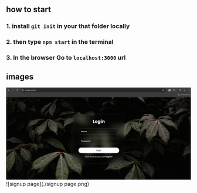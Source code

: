 ## how to start

### 1. install `git init` in your that folder locally
### 2. then type `npm start` in the terminal
### 3. In the browser Go to `localhost:3000` url


## images

![login-page](./images/login-page.png)
![signup page](./signup page.png)
